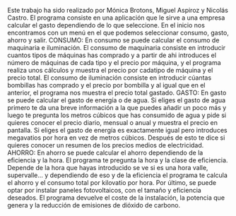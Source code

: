Este trabajo ha sido realizado por Mónica Brotons, Miguel Aspiroz y Nicolás Castro.
El programa consiste en una aplicación que le sirve a una empresa calcular el gasto dependiendo de lo que seleccione.
En el inicio nos encontramos con un menú en el que podemos seleccionar consumo, gasto, ahorro y salir.
CONSUMO:
En consumo se puede calcular el consumo de maquinaria e iluminación.
El consumo de maquinaria consiste en introducir cuantos tipos
de máquinas has comprado y a partir de ahi introduces el número de máquinas de cada tipo y el precio por máquina, y el programa 
realiza unos cálculos y muestra el precio por cadatipo de máquina y el precio total.
El consumo de iluminación consiste en introducir cúantas bombillas has comprado y el precio por bombilla y al igual que en el anterior,
el programa nos muestra el precio total gastado.
GASTO:
En gasto se puede calcular el gasto de energía o de agua.
Si eliges el gasto de agua primero te da una breve información a la que puedes añadir un poco más y luego te pregunta los metros cúbicos que has 
consumido de agua y pide si quieres conocer el precio diario, mensual o anual y muestra el precio en pantalla.
Si eliges el gasto de energía es exactamente igual pero introduces megavatios por hora en vez de metros cúbicos.
Después de esto te dice si quieres conocer un resumen de los precios medios de electricidad.
AHORRO:
En ahorro se puede calcular el ahorro dependiendo de la eficiencia y la hora.
El programa te pregunta la hora y la clase de eficiencia. Depende de la hora que hayas introducido se ve si es una hora valle, supervalle... y dependiendo
de eso y de la eficiencia el programa te calcula el ahorro y el consumo total por kilovatio por hora.
Por último, se puede optar por instalar paneles fotovoltaicos, con el tamaño y eficiencia deseados. El programa devuelve el coste de la instalación, la potencia que genera y la reducción de emisiones de dióxido de carbono.
